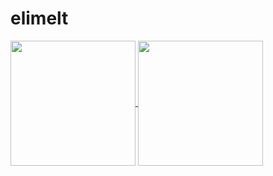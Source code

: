 # elimelt

<a href="https://github-readme-stats.vercel.app/api?username=elimelt&hide_rank=true">
  <img height=200 align="center" src="https://github-readme-stats.vercel.app/api?username=anuraghazra" />
</a>
<a href="https://github.com/anuraghazra/convoychat">
  <img height=200 align="center" src="https://github-readme-stats.vercel.app/api/top-langs/?username=elimelt&hide=HTML,CSS&hide_progress=true" />
</a>
